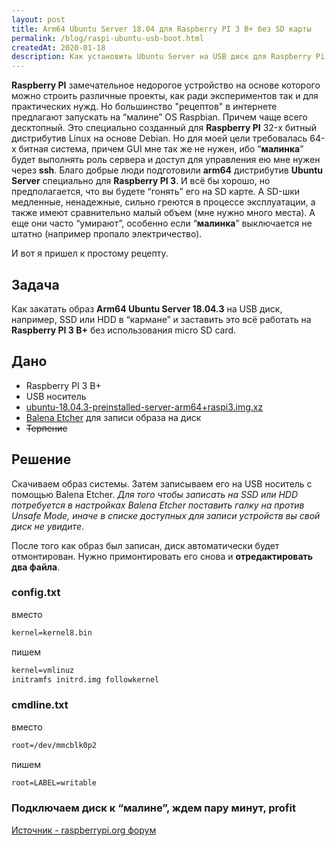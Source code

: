 ```yaml
---
layout: post
title: Arm64 Ubuntu Server 18.04 для Raspberry PI 3 B+ без SD карты
permalink: /blog/raspi-ubuntu-usb-boot.html
createdAt: 2020-01-18
description: Как установить Ubuntu Server на USB диск для Raspberry Pi 3 B+ минуя SD карту для улучшения производительности.
---
```


**Raspberry PI** замечательное недорогое устройство на основе которого можно строить различные проекты, как ради экспериментов так и для практических нужд. Но большинство "рецептов" в интернете предлагают запускать на “малине” OS Raspbian. Причем чаще всего десктопный. Это специально созданный для **Raspberry PI** 32-х битный дистрибутив Linux на основе Debian. Но для моей цели требовалась 64-х битная система, причем GUI мне так же не нужен, ибо “**малинка**” будет выполнять роль сервера и доступ для управления ею мне нужен через **ssh**. Благо добрые люди подготовили **arm64** дистрибутив **Ubuntu Server** специально для **Raspberry PI 3**. И всё бы хорошо, но предполагается, что вы будете “гонять” его на SD карте. А SD-шки медленные, ненадежные, сильно греются в процессе эксплуатации, а также имеют сравнительно малый объем (мне нужно много места). А еще они часто “умирают”, особенно если “**малинка**” выключается не штатно (например пропало электричество).

И вот я пришел к простому рецепту.

## Задача

Как закатать образ **Arm64 Ubuntu Server 18.04.3** на USB диск, например, SSD или HDD в “кармане” и заставить это всё работать на **Raspberry PI 3 B+** без использования micro SD card.

<!--more-->

## Дано

- Raspberry PI 3 B+
- USB носитель
- [ubuntu-18.04.3-preinstalled-server-arm64+raspi3.img.xz](http://cdimage.ubuntu.com/releases/18.04.3/release/)
- [Balena Etcher](https://www.balena.io/etcher/) для записи образа на диск
- ~~Терпение~~

## Решение

Скачиваем образ системы. Затем записываем его на USB носитель с помощью Balena Etcher. _Для того чтобы записать на SSD или HDD потребуется в настройках Balena Etcher поставить галку на против Unsafe Mode, иначе в списке доступных для записи устройств вы свой диск не увидите_.

После того как образ был записан, диск автоматически будет отмонтирован. Нужно примонтировать его снова и **отредактировать два файла**.

### config.txt

вместо

```txt
kernel=kernel8.bin
```

пишем

```txt
kernel=vmlinuz
initramfs initrd.img followkernel
```

### cmdline.txt

вместо

```txt
root=/dev/mmcblk0p2
```

пишем

```txt
root=LABEL=writable
```

### Подключаем диск к “малине”, ждем пару минут, profit

[Источник - raspberrypi.org форум](https://www.raspberrypi.org/forums/viewtopic.php?t=233794)
